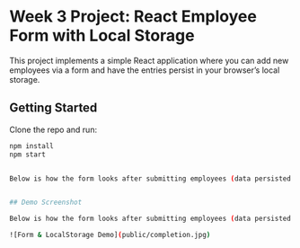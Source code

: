 # Week 3 Project: React Employee Form with Local Storage

This project implements a simple React application where you can add new employees via a form and have the entries persist in your browser’s local storage.  

## Getting Started

Clone the repo and run:

```bash
npm install
npm start


Below is how the form looks after submitting employees (data persisted via localStorage):


## Demo Screenshot

Below is how the form looks after submitting employees (data persisted via localStorage):

![Form & LocalStorage Demo](public/completion.jpg)
